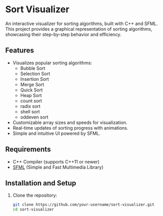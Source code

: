 # Sort Visualizer

An interactive visualizer for sorting algorithms, built with C++ and SFML. This project provides a graphical representation of sorting algorithms, showcasing their step-by-step behavior and efficiency.

## Features
- Visualizes popular sorting algorithms:
  - Bubble Sort
  - Selection Sort
  - Insertion Sort
  - Merge Sort
  - Quick Sort
  - Heap Sort
  - count sort
  - radix sort
  - shell sort
  - oddeven sort
- Customizable array sizes and speeds for visualization.
- Real-time updates of sorting progress with animations.
- Simple and intuitive UI powered by SFML.

## Requirements
- C++ Compiler (supports C++11 or newer)
- [SFML](https://www.sfml-dev.org/) (Simple and Fast Multimedia Library)

## Installation and Setup
1. Clone the repository:
   ```bash
   git clone https://github.com/your-username/sort-visualizer.git
   cd sort-visualizer
